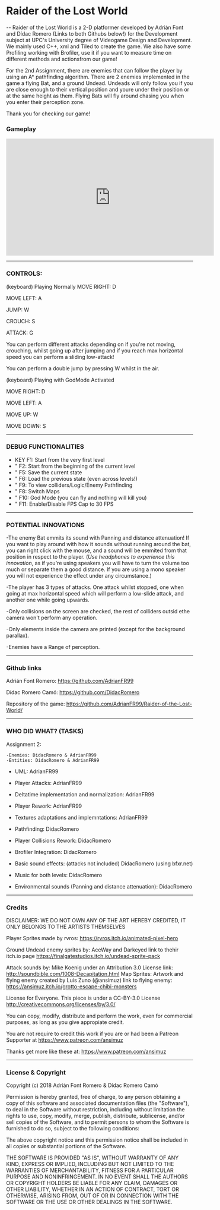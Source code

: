 # Raider of the Lost World
--
Raider of the Lost World is a 2-D platformer developed by Adrián Font and Dídac Romero 
(Links to both Githubs below!) for the Development subject at UPC's University degree of 
Videogame Design and Development. 
We mainly used C++, xml and Tiled to create the game.
We also have some Profiling working with Brofiler, use it if you want to measure time on different methods and actionsfrom our game!

For the 2nd Assignment, there are enemies that can follow the player by using an A* pathfinding algorithm.
There are 2 enemies implemented in the game a flying Bat, and a ground Undead.
Undeads will only follow you if you are close enough to their vertical position and youre under their position or at the same 
height as them. 
Flying Bats will fly around chasing you when you enter their perception zone.
 
Thank you for checking our game!

### Gameplay

<iframe width="560" height="315" src="https://www.youtube.com/embed/x8utuH5qI2E" frameborder="0" allow="accelerometer; autoplay; encrypted-media; gyroscope; picture-in-picture" allowfullscreen></iframe>

---
### CONTROLS:


(keyboard) Playing Normally
  MOVE RIGHT: D
  
  MOVE LEFT: A
  
  JUMP: W
  
  CROUCH: S
  
  ATTACK: G       

You can perform different attacks depending on if you're not moving, crouching, whilst going up after jumping 
and if you reach max horizontal speed you can perform a sliding low-attack!

You can perform a double jump by pressing W whilst in the air.

(keyboard) Playing with GodMode Activated

MOVE RIGHT: D

MOVE LEFT: A

MOVE UP: W

MOVE DOWN: S

---
 ### DEBUG FUNCTIONALITIES

* KEY F1: Start from the very first level
*  "  F2: Start from the beginning of the current level
*  "  F5: Save the current state 
*  "  F6: Load the previous state (even across levels!)
*  "  F9: To view colliders/Logic/Enemy Pathfinding
*  "  F8: Switch Maps
*  "  F10: God Mode (you can fly and nothing will kill you)
*  "  F11: Enable/Disable FPS Cap to 30 FPS

---
  ### POTENTIAL INNOVATIONS

-The enemy Bat emmits its sound with Panning and distance attenuation!
	If you want to play around with how it sounds without running around the bat, 
	you can right click with the mouse, and a sound will be emmited from
	that position in respect to the player. (*Use headphones to experience this innovation*,
	as if you're using speakers you will have to turn  the volume too much or separate them a good distance.
	If you are using a mono speaker you will not experience the effect under any circumstance.)
	
-The player has 3 types of attacks. One attack whilst stopped, one when going at max horizontal speed
which will perform a low-slide attack, and another one while going upwards.

-Only collisions on the screen are checked, the rest of colliders outsid ethe camera won't perform any operation.

-Only elements inside the camera are printed (except for the background parallax).

-Enemies have a Range of perception.

---
 ### Github links

Adrián Font Romero: https://github.com/AdrianFR99

Dídac Romero Camó: https://github.com/DidacRomero

Repository of the game: https://github.com/AdrianFR99/Raider-of-the-Lost-World/

---
 ### WHO DID WHAT? (TASKS)

Assignment 2:

	-Enemies: DidacRomero & AdrianFR99
	-Entities: DidacRomero & AdrianFR99
* UML: AdrianFR99
* Player Attacks: AdrianFR99
* Deltatime implementation and normalization: AdrianFR99
* Player Rework: AdrianFR99
* Textures adaptations and implemntations: AdrianFR99


* Pathfinding: DidacRomero
* Player Collisions Rework: DidacRomero
* Brofiler Integration: DidacRomero
* Basic sound effects: (attacks not included) DidacRomero (using bfxr.net)
* Music for both levels: DidacRomero
* Environmental sounds (Panning and distance attenuation): DidacRomero
---
 ### Credits

DISCLAIMER: WE DO NOT OWN ANY OF THE ART HEREBY CREDITED, IT ONLY BELONGS TO THE ARTISTS THEMSELVES

Player Sprites made by rvros: https://rvros.itch.io/animated-pixel-hero

Ground Undead enemy sprites by: AceWay and Darkeyed link to thehir itch.io page https://finalgatestudios.itch.io/undead-sprite-pack

Attack sounds by: Mike Koenig under an Attribution 3.0 License link: http://soundbible.com/1008-Decapitation.html
Map Sprites:
Artwork and flying enemy created by Luis Zuno (@ansimuz) link to flying enemy: https://ansimuz.itch.io/grotto-escape-chibi-monsters

License for Everyone. This piece is under a CC-BY-3.0 License http://creativecommons.org/licenses/by/3.0/

You can copy, modify, distribute and perform the work, even for commercial purposes, as long as you give appropiate credit. 

You are not require to credit this work if you are or had been a Patreon Supporter at https://www.patreon.com/ansimuz

Thanks get more like these at: https://www.patreon.com/ansimuz

-------------------------------------------------------------
### License & Copyright

Copyright (c) 2018 Adrián Font Romero & Dídac Romero Camó

Permission is hereby granted, free of charge, to any person obtaining a copy
of this software and associated documentation files (the "Software"), to deal
in the Software without restriction, including without limitation the rights
to use, copy, modify, merge, publish, distribute, sublicense, and/or sell
copies of the Software, and to permit persons to whom the Software is
furnished to do so, subject to the following conditions:

The above copyright notice and this permission notice shall be included in all
copies or substantial portions of the Software.

THE SOFTWARE IS PROVIDED "AS IS", WITHOUT WARRANTY OF ANY KIND, EXPRESS OR
IMPLIED, INCLUDING BUT NOT LIMITED TO THE WARRANTIES OF MERCHANTABILITY,
FITNESS FOR A PARTICULAR PURPOSE AND NONINFRINGEMENT. IN NO EVENT SHALL THE
AUTHORS OR COPYRIGHT HOLDERS BE LIABLE FOR ANY CLAIM, DAMAGES OR OTHER
LIABILITY, WHETHER IN AN ACTION OF CONTRACT, TORT OR OTHERWISE, ARISING FROM,
OUT OF OR IN CONNECTION WITH THE SOFTWARE OR THE USE OR OTHER DEALINGS IN THE
SOFTWARE.
